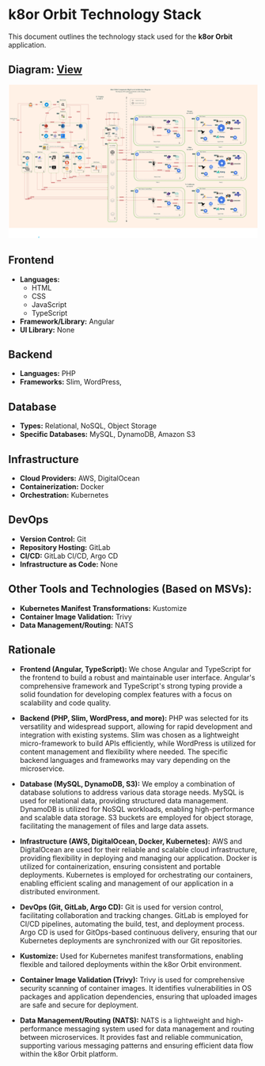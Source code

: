 # k8or Orbit Technology Stack

This document outlines the technology stack used for the **k8or Orbit** application.

## Diagram: [View](https://github.com/k8or-orbit/k8or-orbit/blob/k8or-dev/doc/diagram/k8or-orbit-component-high-level-architecture-diagram-v0-0-11-dia-k8d.pdf)

![Alt text](https://github.com/k8or-orbit/k8or-orbit/blob/k8or-dev/doc/diagram/k8or-orbit-component-high-level-architecture-diagram-v0-0-11-dia-k8d.jpg)

## Frontend

* **Languages:**
    * HTML
    * CSS
    * JavaScript
    * TypeScript
* **Framework/Library:** Angular
* **UI Library:** None

## Backend

* **Languages:** PHP
* **Frameworks:** Slim, WordPress,

## Database

* **Types:** Relational, NoSQL, Object Storage
* **Specific Databases:** MySQL, DynamoDB, Amazon S3

## Infrastructure

* **Cloud Providers:** AWS, DigitalOcean
* **Containerization:** Docker
* **Orchestration:** Kubernetes

## DevOps

* **Version Control:** Git
* **Repository Hosting:** GitLab
* **CI/CD:** GitLab CI/CD, Argo CD
* **Infrastructure as Code:** None

## Other Tools and Technologies (Based on MSVs):

* **Kubernetes Manifest Transformations:** Kustomize
* **Container Image Validation:** Trivy
* **Data Management/Routing:** NATS

## Rationale

* **Frontend (Angular, TypeScript):** We chose Angular and TypeScript for the frontend to build a robust and maintainable user interface. Angular's comprehensive framework and TypeScript's strong typing provide a solid foundation for developing complex features with a focus on scalability and code quality.

* **Backend (PHP, Slim, WordPress, and more):** PHP was selected for its versatility and widespread support, allowing for rapid development and integration with existing systems. Slim was chosen as a lightweight micro-framework to build APIs efficiently, while WordPress is utilized for content management and flexibility where needed. The specific backend languages and frameworks may vary depending on the microservice.

* **Database (MySQL, DynamoDB, S3):** We employ a combination of database solutions to address various data storage needs. MySQL is used for relational data, providing structured data management. DynamoDB is utilized for NoSQL workloads, enabling high-performance and scalable data storage. S3 buckets are employed for object storage, facilitating the management of files and large data assets.

* **Infrastructure (AWS, DigitalOcean, Docker, Kubernetes):** AWS and DigitalOcean are used for their reliable and scalable cloud infrastructure, providing flexibility in deploying and managing our application. Docker is utilized for containerization, ensuring consistent and portable deployments. Kubernetes is employed for orchestrating our containers, enabling efficient scaling and management of our application in a distributed environment.

* **DevOps (Git, GitLab, Argo CD):** Git is used for version control, facilitating collaboration and tracking changes. GitLab is employed for CI/CD pipelines, automating the build, test, and deployment process. Argo CD is used for GitOps-based continuous delivery, ensuring that our Kubernetes deployments are synchronized with our Git repositories.

* **Kustomize:** Used for Kubernetes manifest transformations, enabling flexible and tailored deployments within the k8or Orbit environment.

* **Container Image Validation (Trivy):** Trivy is used for comprehensive security scanning of container images. It identifies vulnerabilities in OS packages and application dependencies, ensuring that uploaded images are safe and secure for deployment.

* **Data Management/Routing (NATS):** NATS is a lightweight and high-performance messaging system used for data management and routing between microservices. It provides fast and reliable communication, supporting various messaging patterns and ensuring efficient data flow within the k8or Orbit platform.